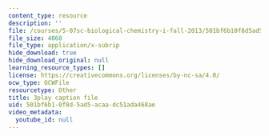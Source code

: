```yaml
---
content_type: resource
description: ''
file: /courses/5-07sc-biological-chemistry-i-fall-2013/501bf6b10f8d5ad5acaadc51ada468ae_bzwf2tgC23E.vtt
file_size: 4068
file_type: application/x-subrip
hide_download: true
hide_download_original: null
learning_resource_types: []
license: https://creativecommons.org/licenses/by-nc-sa/4.0/
ocw_type: OCWFile
resourcetype: Other
title: 3play caption file
uid: 501bf6b1-0f8d-5ad5-acaa-dc51ada468ae
video_metadata:
  youtube_id: null
---
```

